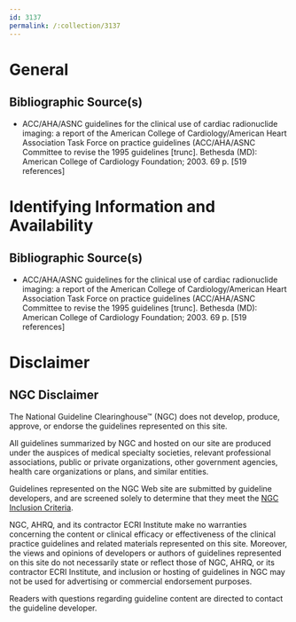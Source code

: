 ```yaml
---
id: 3137
permalink: /:collection/3137
---
```


# General

## Bibliographic Source(s)

- ACC/AHA/ASNC guidelines for the clinical use of cardiac radionuclide imaging: a report of the American College of Cardiology/American Heart Association Task Force on practice guidelines (ACC/AHA/ASNC Committee to revise the 1995 guidelines [trunc]. Bethesda (MD): American College of Cardiology Foundation; 2003. 69 p. [519 references]

# Identifying Information and Availability

## Bibliographic Source(s)

- ACC/AHA/ASNC guidelines for the clinical use of cardiac radionuclide imaging: a report of the American College of Cardiology/American Heart Association Task Force on practice guidelines (ACC/AHA/ASNC Committee to revise the 1995 guidelines [trunc]. Bethesda (MD): American College of Cardiology Foundation; 2003. 69 p. [519 references]

# Disclaimer

## NGC Disclaimer

The National Guideline Clearinghouse™ (NGC) does not develop, produce, approve, or endorse the guidelines represented on this site.

All guidelines summarized by NGC and hosted on our site are produced under the auspices of medical specialty societies, relevant professional associations, public or private organizations, other government agencies, health care organizations or plans, and similar entities.

Guidelines represented on the NGC Web site are submitted by guideline developers, and are screened solely to determine that they meet the [NGC Inclusion Criteria](/help-and-about/summaries/inclusion-criteria).

NGC, AHRQ, and its contractor ECRI Institute make no warranties concerning the content or clinical efficacy or effectiveness of the clinical practice guidelines and related materials represented on this site. Moreover, the views and opinions of developers or authors of guidelines represented on this site do not necessarily state or reflect those of NGC, AHRQ, or its contractor ECRI Institute, and inclusion or hosting of guidelines in NGC may not be used for advertising or commercial endorsement purposes.

Readers with questions regarding guideline content are directed to contact the guideline developer.

